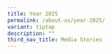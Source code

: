 ```yaml
---
title: Year 2025
permalink: /about-us/year-2025/
variant: tiptap
description: ""
third_nav_title: Media Stories
---
```

